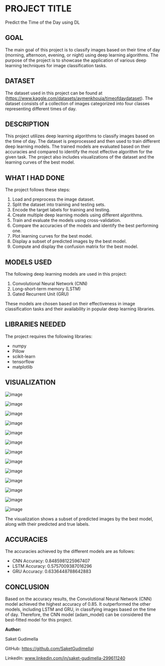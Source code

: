 
# PROJECT TITLE

Predict the Time of the Day using DL

## GOAL

The main goal of this project is to classify images based on their time of day (morning, afternoon, evening, or night) using deep learning algorithms. The purpose of the project is to showcase the application of various deep learning techniques for image classification tasks.

## DATASET

The dataset used in this project can be found at (https://www.kaggle.com/datasets/aymenkhouja/timeofdaydataset). The dataset consists of a collection of images categorized into four classes representing different times of day.

## DESCRIPTION

This project utilizes deep learning algorithms to classify images based on the time of day. The dataset is preprocessed and then used to train different deep learning models. The trained models are evaluated based on their accuracies and compared to identify the most effective algorithm for the given task. The project also includes visualizations of the dataset and the learning curves of the best model.

## WHAT I HAD DONE

The project follows these steps:

1. Load and preprocess the image dataset.
2. Split the dataset into training and testing sets.
3. Encode the target labels for training and testing.
4. Create multiple deep learning models using different algorithms.
5. Train and evaluate the models using cross-validation.
6. Compare the accuracies of the models and identify the best performing one.
7. Plot learning curves for the best model.
8. Display a subset of predicted images by the best model.
9. Compute and display the confusion matrix for the best model.

## MODELS USED

The following deep learning models are used in this project:

  1. Convolutional Neural Network (CNN)
2. Long-short-term memory (LSTM)
3. Gated Recurrent Unit (GRU)

These models are chosen based on their effectiveness in image classification tasks and their availability in popular deep learning libraries.

## LIBRARIES NEEDED

The project requires the following libraries:

- numpy
- Pillow
- scikit-learn
- tensorflow
- matplotlib

## VISUALIZATION

![image](https://github.com/SaketGudimella/DL-Simplified/assets/106355242/a4fc6fb4-a4ad-4769-9d32-d4c2b8afa721)

![image](https://github.com/SaketGudimella/DL-Simplified/assets/106355242/9a491a42-5404-4dcf-916b-0198d023717d)

![image](https://github.com/SaketGudimella/DL-Simplified/assets/106355242/1ca9d3a3-91a4-42af-86fa-5c35cad1712c)

![image](https://github.com/SaketGudimella/DL-Simplified/assets/106355242/4e84a3a4-03f1-4623-bbb3-d2a5ccd22e17)

![image](https://github.com/SaketGudimella/DL-Simplified/assets/106355242/c6ebf550-190c-4a57-9c14-885b00cf2ba8)

![image](https://github.com/SaketGudimella/DL-Simplified/assets/106355242/65a7a1fd-2d70-4901-8959-2259f892bca8)

![image](https://github.com/SaketGudimella/DL-Simplified/assets/106355242/d2a70664-b3a0-45a5-bbe7-1ac77bcd18fe)

![image](https://github.com/SaketGudimella/DL-Simplified/assets/106355242/81f6fbc8-a39f-4008-a302-12366c436b10)

![image](https://github.com/SaketGudimella/DL-Simplified/assets/106355242/8f537e96-c2b8-415c-bca8-cc788cf23b02)

![image](https://github.com/SaketGudimella/DL-Simplified/assets/106355242/1b6591a7-c638-4457-9e92-ba688152c72b)

![image](https://github.com/SaketGudimella/DL-Simplified/assets/106355242/06b4d5b6-6c2d-4c77-ae61-8e0e7a185932)

![image](https://github.com/SaketGudimella/DL-Simplified/assets/106355242/97c71185-a250-453e-934c-146df6ea9e8e)

![image](https://github.com/SaketGudimella/DL-Simplified/assets/106355242/c71ddc90-b353-47c6-aab0-addcca4661df)

The visualization shows a subset of predicted images by the best model, along with their predicted and true labels.

## ACCURACIES

The accuracies achieved by the different models are as follows:

- CNN Accuracy: 0.8485981225967407
- LSTM Accuracy: 0.5757009387016296
- GRU Accuracy: 0.6336448788642883


## CONCLUSION

Based on the accuracy results, the Convolutional Neural Network (CNN) model achieved the highest accuracy of 0.85. It outperformed the other models, including LSTM and GRU, in classifying images based on the time of day. Therefore, the CNN model (adam_model) can be considered the best-fitted model for this project.

**Author:** 

Saket Gudimella

GitHub: https://github.com/SaketGudimella)

LinkedIn: www.linkedin.com/in/saket-gudimella-299611240
